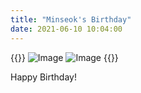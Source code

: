 ```yaml
---
title: "Minseok's Birthday"
date: 2021-06-10 10:04:00
---
```


{{<format row image-space>}}
![Image](//bspl.korea.ac.kr/Board/Gallery/IMG-1340.jpg#25) 
![Image](//bspl.korea.ac.kr/Board/Gallery/IMG-1343.jpg#25)
{{</format>}}

Happy Birthday!
